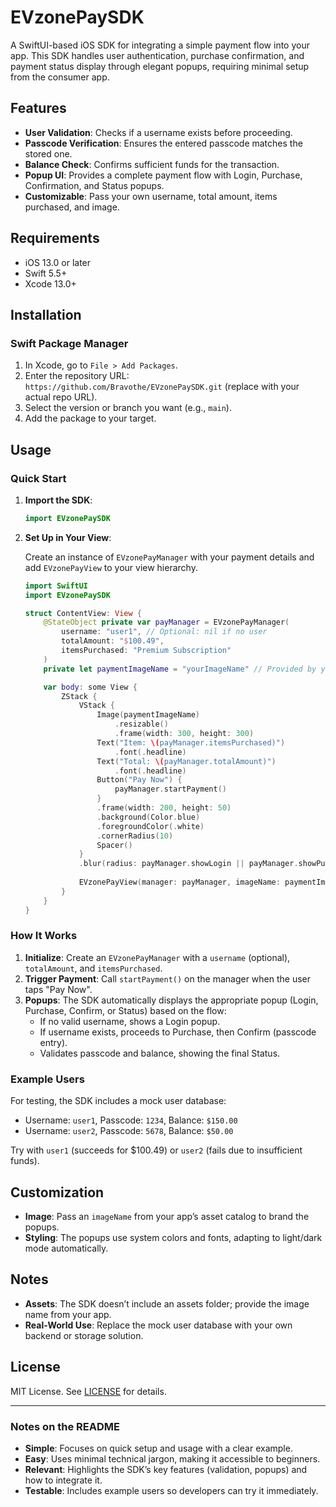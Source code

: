 
# EVzonePaySDK

A SwiftUI-based iOS SDK for integrating a simple payment flow into your app. This SDK handles user authentication, purchase confirmation, and payment status display through elegant popups, requiring minimal setup from the consumer app.

## Features
- **User Validation**: Checks if a username exists before proceeding.
- **Passcode Verification**: Ensures the entered passcode matches the stored one.
- **Balance Check**: Confirms sufficient funds for the transaction.
- **Popup UI**: Provides a complete payment flow with Login, Purchase, Confirmation, and Status popups.
- **Customizable**: Pass your own username, total amount, items purchased, and image.

## Requirements
- iOS 13.0 or later
- Swift 5.5+
- Xcode 13.0+

## Installation

### Swift Package Manager

1. In Xcode, go to `File > Add Packages`.
2. Enter the repository URL: `https://github.com/Bravothe/EVzonePaySDK.git` (replace with your actual repo URL).
3. Select the version or branch you want (e.g., `main`).
4. Add the package to your target.

## Usage

### Quick Start

1. **Import the SDK**:
   ```swift
   import EVzonePaySDK
   ```

2. **Set Up in Your View**:

   Create an instance of `EVzonePayManager` with your payment details and add `EVzonePayView` to your view hierarchy.

   ```swift
   import SwiftUI
   import EVzonePaySDK

   struct ContentView: View {
       @StateObject private var payManager = EVzonePayManager(
           username: "user1", // Optional: nil if no user
           totalAmount: "$100.49",
           itemsPurchased: "Premium Subscription"
       )
       private let paymentImageName = "yourImageName" // Provided by your app

       var body: some View {
           ZStack {
               VStack {
                   Image(paymentImageName)
                       .resizable()
                       .frame(width: 300, height: 300)
                   Text("Item: \(payManager.itemsPurchased)")
                       .font(.headline)
                   Text("Total: \(payManager.totalAmount)")
                       .font(.headline)
                   Button("Pay Now") {
                       payManager.startPayment()
                   }
                   .frame(width: 200, height: 50)
                   .background(Color.blue)
                   .foregroundColor(.white)
                   .cornerRadius(10)
                   Spacer()
               }
               .blur(radius: payManager.showLogin || payManager.showPurchase || payManager.showConfirm || payManager.showStatus ? 30 : 0)
               
               EVzonePayView(manager: payManager, imageName: paymentImageName)
           }
       }
   }
   ```

### How It Works

1. **Initialize**: Create an `EVzonePayManager` with a `username` (optional), `totalAmount`, and `itemsPurchased`.
2. **Trigger Payment**: Call `startPayment()` on the manager when the user taps "Pay Now".
3. **Popups**: The SDK automatically displays the appropriate popup (Login, Purchase, Confirm, or Status) based on the flow:
   - If no valid username, shows a Login popup.
   - If username exists, proceeds to Purchase, then Confirm (passcode entry).
   - Validates passcode and balance, showing the final Status.

### Example Users

For testing, the SDK includes a mock user database:
- Username: `user1`, Passcode: `1234`, Balance: `$150.00`
- Username: `user2`, Passcode: `5678`, Balance: `$50.00`

Try with `user1` (succeeds for $100.49) or `user2` (fails due to insufficient funds).

## Customization

- **Image**: Pass an `imageName` from your app’s asset catalog to brand the popups.
- **Styling**: The popups use system colors and fonts, adapting to light/dark mode automatically.

## Notes

- **Assets**: The SDK doesn’t include an assets folder; provide the image name from your app.
- **Real-World Use**: Replace the mock user database with your own backend or storage solution.

## License

MIT License. See [LICENSE](LICENSE) for details.

---

### Notes on the README
- **Simple**: Focuses on quick setup and usage with a clear example.
- **Easy**: Uses minimal technical jargon, making it accessible to beginners.
- **Relevant**: Highlights the SDK’s key features (validation, popups) and how to integrate it.
- **Testable**: Includes example users so developers can try it immediately.

